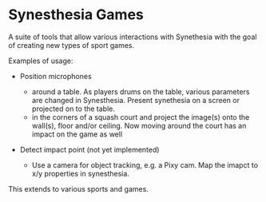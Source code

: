 # Synesthesia Games

A suite of tools that allow various interactions with Synethesia with the goal of creating new types of sport games.

Examples of usage: 
- Position microphones
  - around a table. As players drums on the table, various parameters are changed in Synesthesia. Present synethesia on a screen or projected on to the table.
  - in the corners of a squash court and project the image(s) onto the wall(s), floor and/or ceiling. Now moving around the court has an impact on the game as well

- Detect impact point (not yet implemented)
  - Use a camera for object tracking, e.g. a Pixy cam. Map the imapct to x/y properties in synesthesia.

This extends to various sports and games. 

